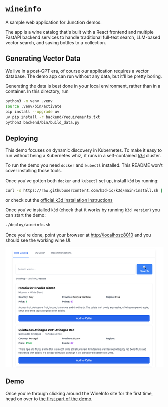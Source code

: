 # `wineinfo`

A sample web application for Junction demos.

The app is a wine catalog that's built with a React frontend and multiple
FastAPI backend services to handle traditional full-text search, LLM-based
vector search, and saving bottles to a collection.

## Generating Vector Data

We live in a post-GPT era, of course our application requires a vector database.
The demo app can run without any data, but it'll be pretty boring.

Generating the data is best done in your local environment, rather than in a
container. In this directory, run

```bash
python3 -m venv .venv
source .venv/bin/activate
pip install --upgrade uv
uv pip install -r backend/requirements.txt
python3 backend/bin/build_data.py
```

## Deploying

This demo focuses on dynamic discovery in Kubernetes. To make it easy to run
without being a Kubernetes whiz, it runs in a self-contained [`k3d`][k3d] cluster.

To run the demo you need `docker` and `kubectl` installed. This README won't cover
installing those tools.

Once you've gotten both `docker` and `kubectl` set up, install `k3d` by running:

```bash
curl -s https://raw.githubusercontent.com/k3d-io/k3d/main/install.sh | bash
```

or check out the [official k3d installation instructions][k3d-install]

[k3d]: https://k3d.io/
[k3d-install]: https://k3d.io/v5.7.4/#install-script

Once you've installed `k3d` (check that it works by running `k3d version`) you can
start the demo:

```bash
./deploy/wineinfo.sh
```

Once you're done, point your browser at <http://localhost:8010> and you should see
the working wine UI.

![A screenshot of the demo UI](./frontend/screenshot.png)

## Demo

Once you're through clicking around the WineInfo site for the first time, head on
over to [the first part of the demo](demo/01_intro.md).
